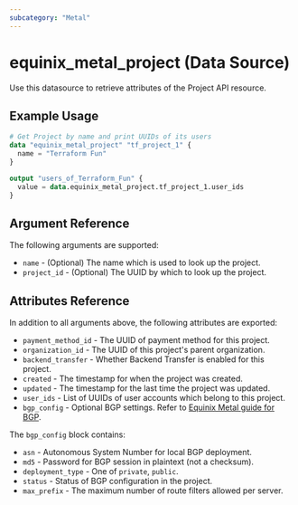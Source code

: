 ```yaml
---
subcategory: "Metal"
---
```


# equinix_metal_project (Data Source)

Use this datasource to retrieve attributes of the Project API resource.

## Example Usage

```terraform
# Get Project by name and print UUIDs of its users
data "equinix_metal_project" "tf_project_1" {
  name = "Terraform Fun"
}

output "users_of_Terraform_Fun" {
  value = data.equinix_metal_project.tf_project_1.user_ids
}
```

## Argument Reference

The following arguments are supported:

* `name` - (Optional) The name which is used to look up the project.
* `project_id` - (Optional) The UUID by which to look up the project.

## Attributes Reference

In addition to all arguments above, the following attributes are exported:

* `payment_method_id` - The UUID of payment method for this project.
* `organization_id` - The UUID of this project's parent organization.
* `backend_transfer` - Whether Backend Transfer is enabled for this project.
* `created` - The timestamp for when the project was created.
* `updated` - The timestamp for the last time the project was updated.
* `user_ids` - List of UUIDs of user accounts which belong to this project.
* `bgp_config` - Optional BGP settings. Refer to [Equinix Metal guide for BGP](https://deploy.equinix.com/developers/docs/metal/bgp/bgp-on-equinix-metal/).

The `bgp_config` block contains:

* `asn` - Autonomous System Number for local BGP deployment.
* `md5` - Password for BGP session in plaintext (not a checksum).
* `deployment_type` - One of `private`, `public`.
* `status` - Status of BGP configuration in the project.
* `max_prefix` - The maximum number of route filters allowed per server.
